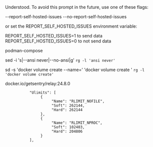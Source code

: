 Understood. To avoid this prompt in the future, use one of these flags:

  --report-self-hosted-issues
  --no-report-self-hosted-issues

or set the REPORT_SELF_HOSTED_ISSUES environment variable:

  REPORT_SELF_HOSTED_ISSUES=1 to send data
  REPORT_SELF_HOSTED_ISSUES=0 to not send data


podman-compose

sed -i 's|--ansi never|--no-ansi|g' `rg -l 'ansi never'`

sd -s 'docker volume create --name=' 'docker volume create ' `rg -l 'docker volume create'`


docker.io/getsentry/relay:24.8.0


               "Ulimits": [
                    {
                         "Name": "RLIMIT_NOFILE",
                         "Soft": 262144,
                         "Hard": 262144
                    },
                    {
                         "Name": "RLIMIT_NPROC",
                         "Soft": 102403,
                         "Hard": 204806
                    }
               ],